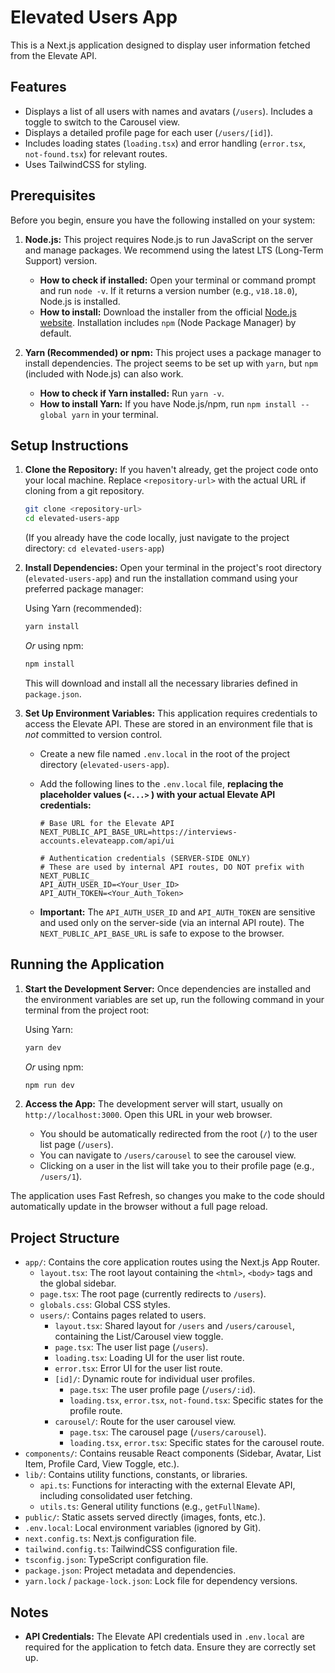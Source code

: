 # Elevated Users App

This is a Next.js application designed to display user information fetched from the Elevate API.

## Features

- Displays a list of all users with names and avatars (`/users`). Includes a toggle to switch to the Carousel view.
- Displays a detailed profile page for each user (`/users/[id]`).
- Includes loading states (`loading.tsx`) and error handling (`error.tsx`, `not-found.tsx`) for relevant routes.
- Uses TailwindCSS for styling.

## Prerequisites

Before you begin, ensure you have the following installed on your system:

1.  **Node.js:** This project requires Node.js to run JavaScript on the server and manage packages. We recommend using the latest LTS (Long-Term Support) version.

    - **How to check if installed:** Open your terminal or command prompt and run `node -v`. If it returns a version number (e.g., `v18.18.0`), Node.js is installed.
    - **How to install:** Download the installer from the official [Node.js website](https://nodejs.org/). Installation includes `npm` (Node Package Manager) by default.

2.  **Yarn (Recommended) or npm:** This project uses a package manager to install dependencies. The project seems to be set up with `yarn`, but `npm` (included with Node.js) can also work.
    - **How to check if Yarn installed:** Run `yarn -v`.
    - **How to install Yarn:** If you have Node.js/npm, run `npm install --global yarn` in your terminal.

## Setup Instructions

1.  **Clone the Repository:**
    If you haven't already, get the project code onto your local machine. Replace `<repository-url>` with the actual URL if cloning from a git repository.

    ```bash
    git clone <repository-url>
    cd elevated-users-app
    ```

    (If you already have the code locally, just navigate to the project directory: `cd elevated-users-app`)

2.  **Install Dependencies:**
    Open your terminal in the project's root directory (`elevated-users-app`) and run the installation command using your preferred package manager:

    Using Yarn (recommended):

    ```bash
    yarn install
    ```

    _Or_ using npm:

    ```bash
    npm install
    ```

    This will download and install all the necessary libraries defined in `package.json`.

3.  **Set Up Environment Variables:**
    This application requires credentials to access the Elevate API. These are stored in an environment file that is _not_ committed to version control.

    - Create a new file named `.env.local` in the root of the project directory (`elevated-users-app`).
    - Add the following lines to the `.env.local` file, **replacing the placeholder values (`<...>` ) with your actual Elevate API credentials:**

      ```env
      # Base URL for the Elevate API
      NEXT_PUBLIC_API_BASE_URL=https://interviews-accounts.elevateapp.com/api/ui

      # Authentication credentials (SERVER-SIDE ONLY)
      # These are used by internal API routes, DO NOT prefix with NEXT_PUBLIC_
      API_AUTH_USER_ID=<Your_User_ID>
      API_AUTH_TOKEN=<Your_Auth_Token>
      ```

    - **Important:** The `API_AUTH_USER_ID` and `API_AUTH_TOKEN` are sensitive and used only on the server-side (via an internal API route). The `NEXT_PUBLIC_API_BASE_URL` is safe to expose to the browser.

## Running the Application

1.  **Start the Development Server:**
    Once dependencies are installed and the environment variables are set up, run the following command in your terminal from the project root:

    Using Yarn:

    ```bash
    yarn dev
    ```

    _Or_ using npm:

    ```bash
    npm run dev
    ```

2.  **Access the App:**
    The development server will start, usually on `http://localhost:3000`. Open this URL in your web browser.
    - You should be automatically redirected from the root (`/`) to the user list page (`/users`).
    - You can navigate to `/users/carousel` to see the carousel view.
    - Clicking on a user in the list will take you to their profile page (e.g., `/users/1`).

The application uses Fast Refresh, so changes you make to the code should automatically update in the browser without a full page reload.

## Project Structure

- `app/`: Contains the core application routes using the Next.js App Router.
  - `layout.tsx`: The root layout containing the `<html>`, `<body>` tags and the global sidebar.
  - `page.tsx`: The root page (currently redirects to `/users`).
  - `globals.css`: Global CSS styles.
  - `users/`: Contains pages related to users.
    - `layout.tsx`: Shared layout for `/users` and `/users/carousel`, containing the List/Carousel view toggle.
    - `page.tsx`: The user list page (`/users`).
    - `loading.tsx`: Loading UI for the user list route.
    - `error.tsx`: Error UI for the user list route.
    - `[id]/`: Dynamic route for individual user profiles.
      - `page.tsx`: The user profile page (`/users/:id`).
      - `loading.tsx`, `error.tsx`, `not-found.tsx`: Specific states for the profile route.
    - `carousel/`: Route for the user carousel view.
      - `page.tsx`: The carousel page (`/users/carousel`).
      - `loading.tsx`, `error.tsx`: Specific states for the carousel route.
- `components/`: Contains reusable React components (Sidebar, Avatar, List Item, Profile Card, View Toggle, etc.).
- `lib/`: Contains utility functions, constants, or libraries.
  - `api.ts`: Functions for interacting with the external Elevate API, including consolidated user fetching.
  - `utils.ts`: General utility functions (e.g., `getFullName`).
- `public/`: Static assets served directly (images, fonts, etc.).
- `.env.local`: Local environment variables (ignored by Git).
- `next.config.ts`: Next.js configuration file.
- `tailwind.config.ts`: TailwindCSS configuration file.
- `tsconfig.json`: TypeScript configuration file.
- `package.json`: Project metadata and dependencies.
- `yarn.lock` / `package-lock.json`: Lock file for dependency versions.

## Notes

- **API Credentials:** The Elevate API credentials used in `.env.local` are required for the application to fetch data. Ensure they are correctly set up.
